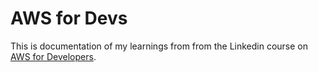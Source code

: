 # AWS for Devs

This is documentation of my learnings from from the Linkedin course on [AWS for Developers](https://www.linkedin.com/learning/learning-amazon-web-services-aws-for-developers-2).
